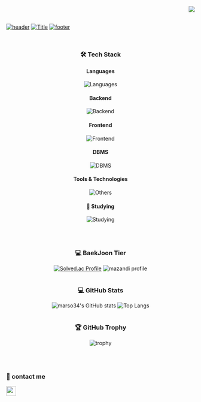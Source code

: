 <div align="right">
  <a href="https://hits.seeyoufarm.com"><img src="https://hits.seeyoufarm.com/api/count/incr/badge.svg?url=https%3A%2F%2Fgithub.com%2Fmarso34&count_bg=%2379C83D&title_bg=%23555555&icon=&icon_color=%23E7E7E7&title=hits&edge_flat=false"/></a>
</div>

<br>

[![header](https://capsule-render.vercel.app/api?type=waving&color=timeAuto&text=&animation=twinkling&height=100)](https://github.com/marso34)
[![Title](https://readme-typing-svg.demolab.com?font=IBM+Plex+Mono&weight=500&size=45&duration=4000&pause=3&center=true&random=true&width=1000&height=100&lines=Welcome+to+June's+GitHub)](https://github.com/marso34)
[![footer](https://capsule-render.vercel.app/api?section=footer&type=waving&color=timeAuto&text=&animation=twinkling&height=70)](https://github.com/marso34)

<br/>

<div align="center">
  
  ### 🛠 Tech Stack
  
  #### Languages
  ![Languages](https://skillicons.dev/icons?i=c,cpp,cs,js,java,kotlin)
  #### Backend
  ![Backend](https://skillicons.dev/icons?i=aws,spring,nodejs)
  #### Frontend
  ![Frontend](https://skillicons.dev/icons?i=vue,html,css,sass)
  #### DBMS
  ![DBMS](https://skillicons.dev/icons?i=mysql,sqlite,mongodb) 
  #### Tools & Technologies
  ![Others](https://skillicons.dev/icons?i=git,github,markdown,vscode,idea,androidstudio,figma,notion)
  
  #### 📘 Studying 
  ![Studying](https://skillicons.dev/icons?i=docker,kubernetes,redis,kafka,postgres)

  <br>

  #
  
  ### 💻 BaekJoon Tier
  
  [![Solved.ac Profile](http://mazassumnida.wtf/api/v2/generate_badge?boj=mars102aq)](https://solved.ac/mars102aq/)
  ![mazandi profile](http://mazandi.herokuapp.com/api?handle=mars102aq&theme=cold) 

  #
  
  ### 💻 GitHub Stats
  
  ![marso34's GitHub stats](https://github-readme-stats.vercel.app/api?username=marso34&count_private=true&show_icons=true&bg_color=35,1b202d,677489,9aa5b8,d1d8e2&title_color=fff&text_color=fff&border_radius=16)
  ![Top Langs](https://github-readme-stats.vercel.app/api/top-langs/?username=marso34&layout=compact&bg_color=35,d1d8e2,9aa5b8,677489,1b202d&title_color=fff&text_color=fff&border_radius=12)

  #

  ### 🏆 GitHub Trophy

  ![trophy](https://github-profile-trophy.vercel.app/?username=marso34&column=7&rank=SECRET,SSS,SS,S,AAA,AA,A,B,C&margin-w=8&theme=onedark&no-bg=true)

</div>

<br/>
<br/>

### 📧 contact me
<a href="mailto:mars102aq@gmail.com"><img src="https://img.shields.io/badge/-mars102aq@gmail.com-red?style=flat&logo=Gmail&logoColor=white" height="26"/></a>
